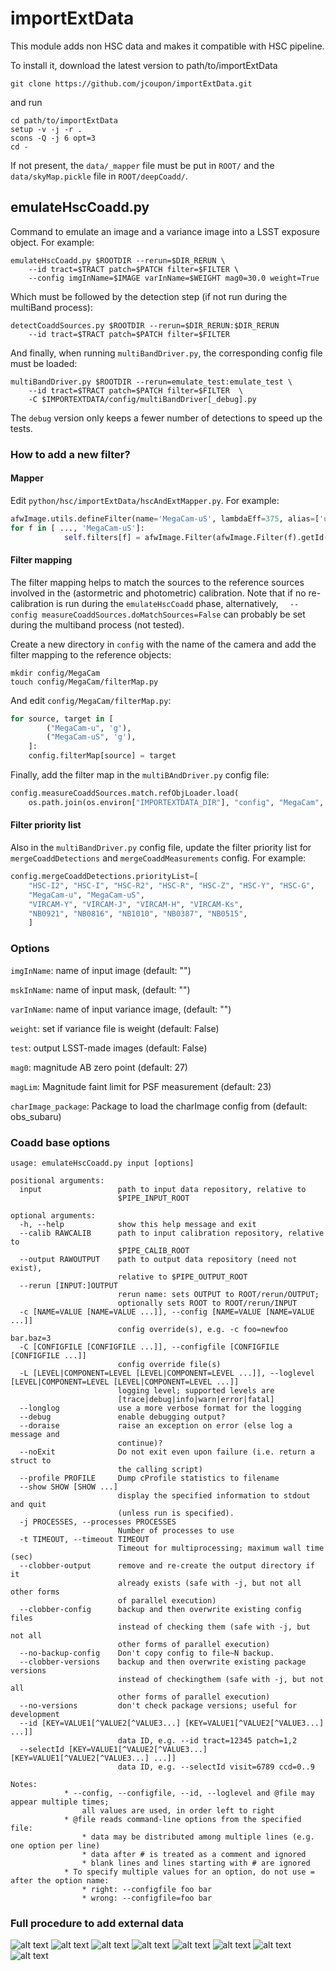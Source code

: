 # importExtData

This module adds non HSC data and makes it compatible with HSC pipeline.

To install it, download the latest version to path/to/importExtData
```
git clone https://github.com/jcoupon/importExtData.git
```
and run
```
cd path/to/importExtData
setup -v -j -r .
scons -Q -j 6 opt=3
cd -
```

If not present, the `data/_mapper` file must be put in `ROOT/`
and the `data/skyMap.pickle` file in `ROOT/deepCoadd/`.

## emulateHscCoadd.py

Command to emulate an image and a variance image into a LSST exposure object. For example:

```shell
emulateHscCoadd.py $ROOTDIR --rerun=$DIR_RERUN \
	--id tract=$TRACT patch=$PATCH filter=$FILTER \
	--config imgInName=$IMAGE varInName=$WEIGHT mag0=30.0 weight=True
```

Which must be followed by the detection step (if not run during the multiBand process):

```shell
detectCoaddSources.py $ROOTDIR --rerun=$DIR_RERUN:$DIR_RERUN
  	--id tract=$TRACT patch=$PATCH filter=$FILTER
```

And finally, when running `multiBandDriver.py`, the corresponding config file must be loaded:

```shell
multiBandDriver.py $ROOTDIR --rerun=emulate_test:emulate_test \
	--id tract=$TRACT patch=$PATCH filter=$FILTER  \
	-C $IMPORTEXTDATA/config/multiBandDriver[_debug].py
```

The `debug` version only keeps a fewer number of detections to speed up the tests.

### How to add a new filter?

#### Mapper

Edit `python/hsc/importExtData/hscAndExtMapper.py`. For example:

```python
afwImage.utils.defineFilter(name='MegaCam-uS', lambdaEff=375, alias=['u1', 'u',])
for f in [ ..., 'MegaCam-uS']:
            self.filters[f] = afwImage.Filter(afwImage.Filter(f).getId()).getName()
```

#### Filter mapping

The filter mapping helps to match the sources to the reference sources involved in the (astormetric and photometric) calibration. Note that if no re-calibration is run during the `emulateHscCoadd` phase, alternatively, `  --config measureCoaddSources.doMatchSources=False` can probably be set during the multiband process (not tested).

Create a new directory in `config` with the name of the camera and add the filter mapping to the reference objects:

```shell
mkdir config/MegaCam
touch config/MegaCam/filterMap.py 
```

And edit `config/MegaCam/filterMap.py`:

```python
for source, target in [
        ("MegaCam-u", 'g'),
        ("MegaCam-uS", 'g'),
    ]:
    config.filterMap[source] = target

```

Finally, add the filter map in the `multiBAndDriver.py` config file:

```python
config.measureCoaddSources.match.refObjLoader.load(
    os.path.join(os.environ["IMPORTEXTDATA_DIR"], "config", "MegaCam", "filterMap.py"))
```

#### Filter priority list

Also in the `multiBandDriver.py` config file, update the filter priority list for `mergeCoaddDetections` and `mergeCoaddMeasurements` config. For example:

```python
config.mergeCoaddDetections.priorityList=[
    "HSC-I2", "HSC-I", "HSC-R2", "HSC-R", "HSC-Z", "HSC-Y", "HSC-G",
    "MegaCam-u", "MegaCam-uS",
    "VIRCAM-Y", "VIRCAM-J", "VIRCAM-H", "VIRCAM-Ks",
    "NB0921", "NB0816", "NB1010", "NB0387", "NB0515",
    ]
```

### Options

`imgInName`: name of input image (default: "")

`mskInName`: name of input mask, (default: "")

`varInName`: name of input variance image, (default: "")

`weight`: set if variance file is weight (default: False)

`test`: output LSST-made images (default: False)

`mag0`: magnitude AB zero point (default: 27)

`magLim`: Magnitude faint limit for PSF measurement (default: 23)

`charImage_package`: Package to load the charImage config from (default: obs_subaru)

### Coadd base options


```
usage: emulateHscCoadd.py input [options]

positional arguments:
  input                 path to input data repository, relative to
                        $PIPE_INPUT_ROOT

optional arguments:
  -h, --help            show this help message and exit
  --calib RAWCALIB      path to input calibration repository, relative to
                        $PIPE_CALIB_ROOT
  --output RAWOUTPUT    path to output data repository (need not exist),
                        relative to $PIPE_OUTPUT_ROOT
  --rerun [INPUT:]OUTPUT
                        rerun name: sets OUTPUT to ROOT/rerun/OUTPUT;
                        optionally sets ROOT to ROOT/rerun/INPUT
  -c [NAME=VALUE [NAME=VALUE ...]], --config [NAME=VALUE [NAME=VALUE ...]]
                        config override(s), e.g. -c foo=newfoo bar.baz=3
  -C [CONFIGFILE [CONFIGFILE ...]], --configfile [CONFIGFILE [CONFIGFILE ...]]
                        config override file(s)
  -L [LEVEL|COMPONENT=LEVEL [LEVEL|COMPONENT=LEVEL ...]], --loglevel [LEVEL|COMPONENT=LEVEL [LEVEL|COMPONENT=LEVEL ...]]
                        logging level; supported levels are
                        [trace|debug|info|warn|error|fatal]
  --longlog             use a more verbose format for the logging
  --debug               enable debugging output?
  --doraise             raise an exception on error (else log a message and
                        continue)?
  --noExit              Do not exit even upon failure (i.e. return a struct to
                        the calling script)
  --profile PROFILE     Dump cProfile statistics to filename
  --show SHOW [SHOW ...]
                        display the specified information to stdout and quit
                        (unless run is specified).
  -j PROCESSES, --processes PROCESSES
                        Number of processes to use
  -t TIMEOUT, --timeout TIMEOUT
                        Timeout for multiprocessing; maximum wall time (sec)
  --clobber-output      remove and re-create the output directory if it
                        already exists (safe with -j, but not all other forms
                        of parallel execution)
  --clobber-config      backup and then overwrite existing config files
                        instead of checking them (safe with -j, but not all
                        other forms of parallel execution)
  --no-backup-config    Don't copy config to file~N backup.
  --clobber-versions    backup and then overwrite existing package versions
                        instead of checkingthem (safe with -j, but not all
                        other forms of parallel execution)
  --no-versions         don't check package versions; useful for development
  --id [KEY=VALUE1[^VALUE2[^VALUE3...] [KEY=VALUE1[^VALUE2[^VALUE3...] ...]]
                        data ID, e.g. --id tract=12345 patch=1,2
  --selectId [KEY=VALUE1[^VALUE2[^VALUE3...] [KEY=VALUE1[^VALUE2[^VALUE3...] ...]]
                        data ID, e.g. --selectId visit=6789 ccd=0..9

Notes:
            * --config, --configfile, --id, --loglevel and @file may appear multiple times;
                all values are used, in order left to right
            * @file reads command-line options from the specified file:
                * data may be distributed among multiple lines (e.g. one option per line)
                * data after # is treated as a comment and ignored
                * blank lines and lines starting with # are ignored
            * To specify multiple values for an option, do not use = after the option name:
                * right: --configfile foo bar
                * wrong: --configfile=foo bar

```

### Full procedure to add external data

![alt text](https://github.com/jcoupon/importExtData/blob/master/doc/doc.001.png)
![alt text](https://github.com/jcoupon/importExtData/blob/master/doc/doc.002.png)
![alt text](https://github.com/jcoupon/importExtData/blob/master/doc/doc.003.png)
![alt text](https://github.com/jcoupon/importExtData/blob/master/doc/doc.004.png)
![alt text](https://github.com/jcoupon/importExtData/blob/master/doc/doc.005.png)
![alt text](https://github.com/jcoupon/importExtData/blob/master/doc/doc.006.png)
![alt text](https://github.com/jcoupon/importExtData/blob/master/doc/doc.007.png)
![alt text](https://github.com/jcoupon/importExtData/blob/master/doc/doc.008.png)
